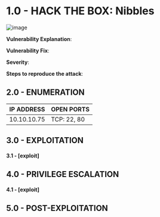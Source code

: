 # 1.0 - HACK THE BOX: Nibbles

![image](https://github.com/Gladoodles/hackthebox_machines/assets/96867367/dbf56053-9b4f-4533-b8d2-477efeece094)

**Vulnerability Explanation**: 

**Vulnerability Fix**: 

**Severity**: 

**Steps to reproduce the attack**: 

## 2.0 - ENUMERATION
| **IP ADDRESS** | **OPEN PORTS** |
|----------|--------------------|
| 10.10.10.75 | TCP: 22, 80 |

## 3.0 - EXPLOITATION

#### **3.1 - [exploit]**

## 4.0 - PRIVILEGE ESCALATION 

#### **4.1 - [exploit]**

## 5.0 - POST-EXPLOITATION 
